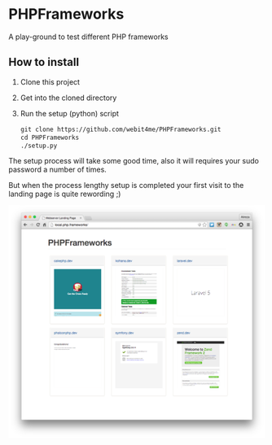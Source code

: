 # PHPFrameworks
A play-ground to test different PHP frameworks

How to install
--------------

 1. Clone this project
 2. Get into the cloned directory
 3. Run the setup (python) script

        git clone https://github.com/webit4me/PHPFrameworks.git
        cd PHPFrameworks
        ./setup.py

The setup process will take some good time, also it will requires your sudo password a number of times.

But when the process lengthy setup is completed your first visit to the landing page is quite rewording ;)

![PHPFrameworks landing page's screen-shot ](https://github.com/webit4me/PHPFrameworks/blob/develop/workspace/phpframeworks/public/images/php_frameworks.png)
